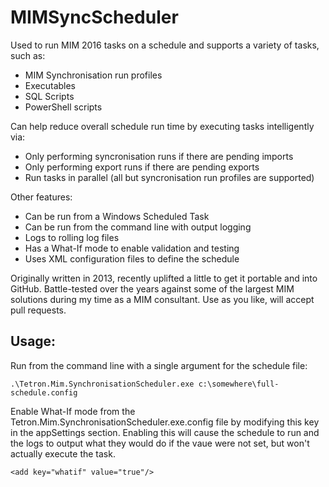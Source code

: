 # MIMSyncScheduler
 
Used to run MIM 2016 tasks on a schedule and supports a variety of tasks, such as:

- MIM Synchronisation run profiles
- Executables
- SQL Scripts
- PowerShell scripts

Can help reduce overall schedule run time by executing tasks intelligently via:

- Only performing syncronisation runs if there are pending imports
- Only performing export runs if there are pending exports
- Run tasks in parallel (all but syncronisation run profiles are supported)

Other features:

- Can be run from a Windows Scheduled Task
- Can be run from the command line with output logging
- Logs to rolling log files
- Has a What-If mode to enable validation and testing
- Uses XML configuration files to define the schedule

Originally written in 2013, recently uplifted a little to get it portable and into GitHub. Battle-tested over the years against some of the largest MIM solutions during my time as a MIM consultant. Use as you like, will accept pull requests.

## Usage:

Run from the command line with a single argument for the schedule file:

`.\Tetron.Mim.SynchronisationScheduler.exe c:\somewhere\full-schedule.config`

Enable What-If mode from the Tetron.Mim.SynchronisationScheduler.exe.config file by modifying this key in the appSettings section. Enabling this will cause the schedule to run and the logs to output what they would do if the vaue were not set, but won't actually execute the task.

`<add key="whatif" value="true"/>`
